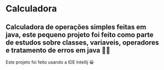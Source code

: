 # Calculadora
## Calculadora de operações simples feitas em java, este pequeno projeto foi feito como parte de estudos sobre classes, variaveis, operadores e tratamento de erros em java 👨‍💻
Este projeto foi feito usando a IDE Intellij 😀
